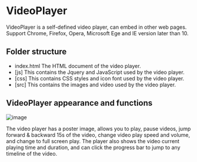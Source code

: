 # VideoPlayer

VideoPlayer is a self-defined video player, can embed in other web pages. Support Chrome, Firefox, Opera, Microsoft Ege and IE version later than 10.

## Folder structure

* index.html The HTML document of the video player.
* [js]  This contains the Jquery and JavaScript used by the video player.
* [css] This contains CSS styles and icon font used by the video player. 
* [src] This contains the images and video used by the video player.

## VideoPlayer appearance and functions 
![image](https://user-images.githubusercontent.com/20355911/116403213-fc074500-a835-11eb-938e-43d6b288b4cf.png)

The video player has a poster image, allows you to play, pause videos, jump forward & backward 15s of the video, change video play speed and volume, and change to full screen play. The player also shows the video current playing time and duration, and can click the progress bar to jump to any timeline of the video.
